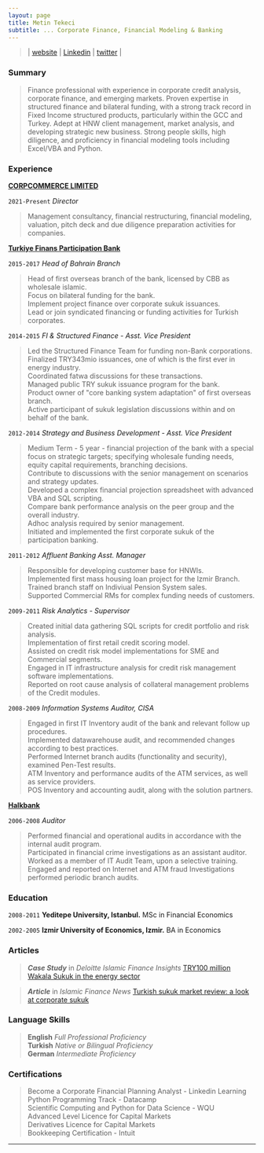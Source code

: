 ```yaml
---
layout: page
title: Metin Tekeci
subtitle: ... Corporate Finance, Financial Modeling & Banking
---
```

> | [website](https://metintekeci.com)  |  [Linkedin](https://www.linkedin.com/in/metintekeci/) | [twitter](https://twitter.com/MetinTekeci) |

### Summary

> Finance professional with experience in corporate credit analysis, corporate finance, and emerging markets. Proven expertise in structured finance and bilateral funding, with a strong track record in Fixed Income structured products, particularly within the GCC and Turkey. Adept at HNW client management, market analysis, and developing strategic new business. Strong people skills, high diligence, and proficiency in financial modeling tools including Excel/VBA and Python.  

### Experience

[__CORPCOMMERCE LIMITED__](https://www.corpcommerce.co.uk/)

`2021-Present` _Director_  

>Management consultancy, financial restructuring, financial modeling, valuation, pitch deck and due diligence preparation activities for companies.

[__Turkiye Finans Participation Bank__](https://www.turkiyefinans.com.tr/en-us/about-us/about-ncb/Pages/about-turkiye-finans.aspx)

`2015-2017` _Head of Bahrain Branch_  

> Head of first overseas branch of the bank, licensed by CBB as wholesale islamic.  
Focus on bilateral funding for the bank.  
Implement project finance over corporate sukuk issuances.  
Lead or join syndicated financing or funding activities for Turkish corporates.  

`2014-2015` _FI & Structured Finance - Asst. Vice President_  

> Led the Structured Finance Team for funding non-Bank corporations.  
Finalized TRY343mio issuances, one of which is the first ever in energy industry.  
Coordinated fatwa discussions for these transactions.  
Managed public TRY sukuk issuance program for the bank.  
Product owner of "core banking system adaptation" of first overseas branch.  
Active participant of sukuk legislation discussions within and on behalf of the bank.  

`2012-2014` _Strategy and Business Development - Asst. Vice President_  

> Medium Term - 5 year - financial projection of the bank with a special focus on strategic targets; specifying wholesale funding needs, equity capital requirements, branching decisions.  
Contribute to discussions with the senior management on scenarios and strategy updates.  
Developed a complex financial projection spreadsheet with advanced VBA and SQL scripting.  
Compare bank performance analysis on the peer group and the overall industry.  
Adhoc analysis required by senior management.  
Initiated and implemented the first corporate sukuk of the participation banking.  

`2011-2012` _Affluent Banking Asst. Manager_

> Responsible for developing customer base for HNWIs.  
Implemented first mass housing loan project for the Izmir Branch.  
Trained branch staff on Indiviual Pension System sales.  
Supported Commercial RMs for complex funding needs of customers.  

`2009-2011` _Risk Analytics - Supervisor_

> Created initial data gathering SQL scripts for credit portfolio and risk analysis.  
Implementation of first retail credit scoring model.  
Assisted on credit risk model implementations for SME and Commercial segments.  
Engaged in IT infrastructure analysis for credit risk management software implementations.  
Reported on root cause analysis of collateral management problems of the Credit modules.  

`2008-2009` _Information Systems Auditor, CISA_

> Engaged in first IT Inventory audit of the bank and relevant follow up procedures.  
Implemented datawarehouse audit, and recommended changes according to best practices.  
Performed Internet branch audits (functionality and security), examined Pen-Test results.  
ATM Inventory and performance audits of the ATM services, as well as service providers.  
POS Inventory and accounting audit, along with the solution partners.  

[__Halkbank__](https://www.halkbank.com.tr/en)

`2006-2008` _Auditor_

> Performed financial and operational audits in accordance with the internal audit program.  
Participated in financial crime investigations as an assistant auditor.
Worked as a member of IT Audit Team, upon a selective training.  
Engaged and reported on Internet and ATM fraud Investigations  performed periodic branch audits.  

### Education

`2008-2011`
__Yeditepe University, Istanbul.__ MSc in Financial Economics

`2002-2005`
__Izmir University of Economics, Izmir.__ BA in Economics

### Articles

> ___Case Study___ in _Deloitte Islamic Finance Insights_ [TRY100 million Wakala Sukuk in the energy sector](/docs/Deloitte_Whitepaper_p21.pdf)  

> ___Article___ in _Islamic Finance News_ [Turkish sukuk market review: a look at corporate sukuk](http://islamicfinancenews.com/sites/default/files/supplements/IFN%20Turkey%20Report%202016.pdf)

### Language Skills

> __English__ _Full Professional Proficiency_  
> __Turkish__ _Native or Bilingual Proficiency_  
> __German__ _Intermediate Proficiency_  

### Certifications

> Become a Corporate Financial Planning Analyst - Linkedin Learning  
> Python Programming Track - Datacamp  
> Scientific Computing and Python for Data Science - WQU  
> Advanced Level Licence for Capital Markets  
> Derivatives Licence for Capital Markets  
> Bookkeeping Certification - Intuit  

---

<!-- ### Footer

Last updated: Jan 2025 -->
